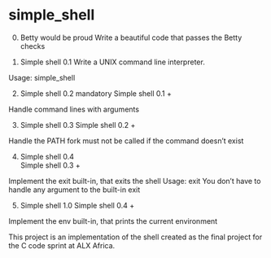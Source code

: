 # simple_shell
0. Betty would be proud
Write a beautiful code that passes the Betty checks

1. Simple shell 0.1
Write a UNIX command line interpreter.

Usage: simple_shell

2. Simple shell 0.2
mandatory
Simple shell 0.1 +

Handle command lines with arguments

3. Simple shell 0.3
Simple shell 0.2 +

Handle the PATH
fork must not be called if the command doesn’t exist

4. Simple shell 0.4\
Simple shell 0.3 +

Implement the exit built-in, that exits the shell
Usage: exit
You don’t have to handle any argument to the built-in exit

5. Simple shell 1.0
Simple shell 0.4 +

Implement the env built-in, that prints the current environment

This project is an implementation of the shell created as the final project for the C code sprint at ALX Africa.
